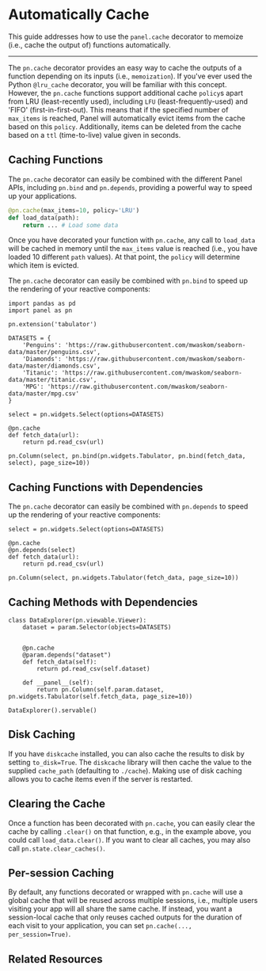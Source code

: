 # Automatically Cache

This guide addresses how to use the `panel.cache` decorator to memoize (i.e., cache the output of) functions automatically.

---

The `pn.cache` decorator provides an easy way to cache the outputs of a function depending on its inputs (i.e., `memoization`). If you've ever used the Python `@lru_cache` decorator, you will be familiar with this concept. However, the `pn.cache` functions support additional cache `policy`s apart from LRU (least-recently used), including `LFU` (least-frequently-used) and 'FIFO' (first-in-first-out). This means that if the specified number of `max_items` is reached, Panel will automatically evict items from the cache based on this `policy`. Additionally, items can be deleted from the cache based on a `ttl` (time-to-live) value given in seconds.

## Caching Functions

The `pn.cache` decorator can easily be combined with the different Panel APIs, including `pn.bind` and `pn.depends`, providing a powerful way to speed up your applications.

```python
@pn.cache(max_items=10, policy='LRU')
def load_data(path):
    return ... # Load some data
```

Once you have decorated your function with `pn.cache`, any call to `load_data` will be cached in memory until the `max_items` value is reached (i.e., you have loaded 10 different `path` values). At that point, the `policy` will determine which item is evicted.

The `pn.cache` decorator can easily be combined with `pn.bind` to speed up the rendering of your reactive components:

```{pyodide}
import pandas as pd
import panel as pn

pn.extension('tabulator')

DATASETS = {
    'Penguins': 'https://raw.githubusercontent.com/mwaskom/seaborn-data/master/penguins.csv',
    'Diamonds': 'https://raw.githubusercontent.com/mwaskom/seaborn-data/master/diamonds.csv',
    'Titanic': 'https://raw.githubusercontent.com/mwaskom/seaborn-data/master/titanic.csv',
    'MPG': 'https://raw.githubusercontent.com/mwaskom/seaborn-data/master/mpg.csv'
}

select = pn.widgets.Select(options=DATASETS)

@pn.cache
def fetch_data(url):
    return pd.read_csv(url)

pn.Column(select, pn.bind(pn.widgets.Tabulator, pn.bind(fetch_data, select), page_size=10))
```

## Caching Functions with Dependencies

The `pn.cache` decorator can easily be combined with `pn.depends` to speed up the rendering of your reactive components:

```{pyodide}
select = pn.widgets.Select(options=DATASETS)

@pn.cache
@pn.depends(select)
def fetch_data(url):
    return pd.read_csv(url)

pn.Column(select, pn.widgets.Tabulator(fetch_data, page_size=10))
```

## Caching Methods with Dependencies

```{pyodide}
class DataExplorer(pn.viewable.Viewer):
    dataset = param.Selector(objects=DATASETS)


    @pn.cache
    @param.depends("dataset")
    def fetch_data(self):
        return pd.read_csv(self.dataset)

    def __panel__(self):
        return pn.Column(self.param.dataset, pn.widgets.Tabulator(self.fetch_data, page_size=10))

DataExplorer().servable()
```

## Disk Caching

If you have `diskcache` installed, you can also cache the results to disk by setting `to_disk=True`. The `diskcache` library will then cache the value to the supplied `cache_path` (defaulting to `./cache`). Making use of disk caching allows you to cache items even if the server is restarted.

## Clearing the Cache

Once a function has been decorated with `pn.cache`, you can easily clear the cache by calling `.clear()` on that function, e.g., in the example above, you could call `load_data.clear()`. If you want to clear all caches, you may also call `pn.state.clear_caches()`.

## Per-session Caching

By default, any functions decorated or wrapped with `pn.cache` will use a global cache that will be reused across multiple sessions, i.e., multiple users visiting your app will all share the same cache. If instead, you want a session-local cache that only reuses cached outputs for the duration of each visit to your application, you can set `pn.cache(..., per_session=True)`.

## Related Resources

